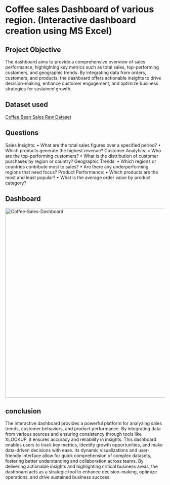 # Coffee sales Dashboard of various region. (Interactive dashboard creation using MS Excel)

## Project Objective 
The dashboard aims to provide a comprehensive overview of sales performance, highlighting key metrics such as total sales, top-performing customers, and geographic trends. By integrating data from orders, customers, and products, the dashboard offers actionable insights to drive decision-making, enhance customer engagement, and optimize business strategies for sustained growth.

## Dataset used 
<a href= https://www.kaggle.com/datasets/saadharoon27/coffee-bean-sales-raw-dataset > Coffee Bean Sales Raw Dataset  </a> 

## Questions 
Sales Insights:
•	What are the total sales figures over a specified period?
•	Which products generate the highest revenue?
Customer Analytics:
•	Who are the top-performing customers?
•	What is the distribution of customer purchases by region or country?
Geographic Trends:
•	Which regions or countries contribute most to sales?
•	Are there any underperforming regions that need focus?
Product Performance:
•	Which products are the most and least popular?
•	What is the average order value by product category?


## Dashboard
<img width="598" alt="Coffee-Sales-Dashboard" src="https://github.com/user-attachments/assets/bf9dafab-8cb2-4752-bbe4-2c4002ad5049" />


## conclusion
The interactive dashboard provides a powerful platform for analyzing sales trends, customer behaviors, and product performance. By integrating data from various sources and ensuring consistency through tools like XLOOKUP, it ensures accuracy and reliability in insights. This dashboard enables users to track key metrics, identify growth opportunities, and make data-driven decisions with ease. Its dynamic visualizations and user-friendly interface allow for quick comprehension of complex datasets, fostering better understanding and collaboration across teams. By delivering actionable insights and highlighting critical business areas, the dashboard acts as a strategic tool to enhance decision-making, optimize operations, and drive sustained business success.
